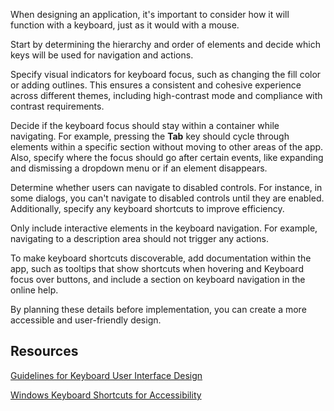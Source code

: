 When designing an application, it's important to consider how it will function with a keyboard, just as it would with a mouse. 

Start by determining the hierarchy and order of elements and decide which keys will be used for navigation and actions.

Specify visual indicators for keyboard focus, such as changing the fill color or adding outlines. This ensures a consistent and cohesive experience across different themes, including high-contrast mode and compliance with contrast requirements.

Decide if the keyboard focus should stay within a container while navigating. For example, pressing the **Tab** key should cycle through elements within a specific section without moving to other areas of the app. Also, specify where the focus should go after certain events, like expanding and dismissing a dropdown menu or if an element disappears. 

Determine whether users can navigate to disabled controls. For instance, in some dialogs, you can't navigate to disabled controls until they are enabled. Additionally, specify any keyboard shortcuts to improve efficiency. 

Only include interactive elements in the keyboard navigation. For example, navigating to a description area should not trigger any actions. 

To make keyboard shortcuts discoverable, add documentation within the app, such as tooltips that show shortcuts when hovering and Keyboard focus over buttons, and include a section on keyboard navigation in the online help. 

By planning these details before implementation, you can create a more accessible and user-friendly design.

## Resources

[Guidelines for Keyboard User Interface Design](/previous-versions/windows/desktop/dnacc/guidelines-for-keyboard-user-interface-design)

[Windows Keyboard Shortcuts for Accessibility](https://support.microsoft.com/en-us/windows/windows-keyboard-shortcuts-for-accessibility-021bcb62-45c8-e4ef-1e4f-41b8c1fc87fd)<br>